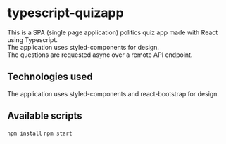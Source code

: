 # typescript-quizapp

This is a SPA (single page application) politics quiz app made with React using Typescript. \
The application uses styled-components for design. \
The questions are requested async over a remote API endpoint.


## Technologies used
The application uses styled-components and react-bootstrap for design.


## Available scripts

`npm install` 
`npm start`
